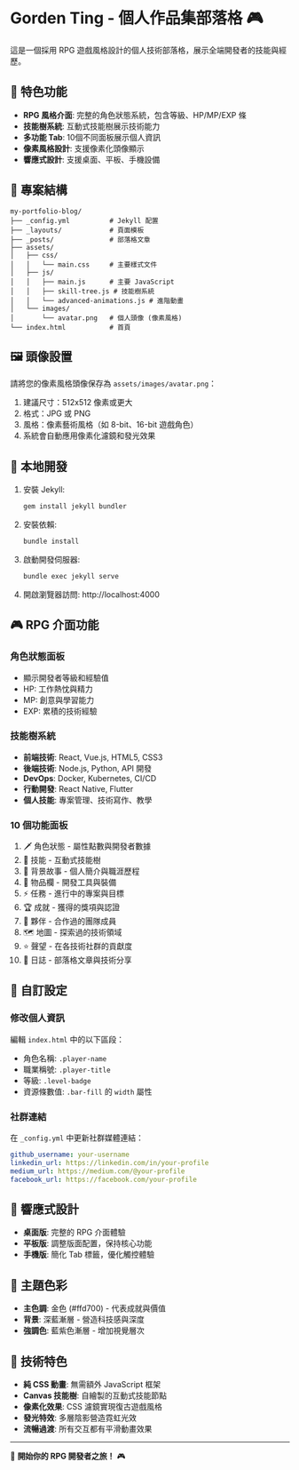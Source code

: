 # Gorden Ting - 個人作品集部落格 🎮

這是一個採用 RPG 遊戲風格設計的個人技術部落格，展示全端開發者的技能與經歷。

## 🎯 特色功能

- **RPG 風格介面**: 完整的角色狀態系統，包含等級、HP/MP/EXP 條
- **技能樹系統**: 互動式技能樹展示技術能力
- **多功能 Tab**: 10個不同面板展示個人資訊
- **像素風格設計**: 支援像素化頭像顯示
- **響應式設計**: 支援桌面、平板、手機設備

## 📁 專案結構

```
my-portfolio-blog/
├── _config.yml          # Jekyll 配置
├── _layouts/            # 頁面模板
├── _posts/              # 部落格文章
├── assets/
│   ├── css/
│   │   └── main.css     # 主要樣式文件
│   ├── js/
│   │   ├── main.js      # 主要 JavaScript
│   │   ├── skill-tree.js # 技能樹系統
│   │   └── advanced-animations.js # 進階動畫
│   └── images/
│       └── avatar.png   # 個人頭像 (像素風格)
└── index.html           # 首頁
```

## 🖼️ 頭像設置

請將您的像素風格頭像保存為 `assets/images/avatar.png`：

1. 建議尺寸：512x512 像素或更大
2. 格式：JPG 或 PNG
3. 風格：像素藝術風格（如 8-bit、16-bit 遊戲角色）
4. 系統會自動應用像素化濾鏡和發光效果

## 🚀 本地開發

1. 安裝 Jekyll:
   ```bash
   gem install jekyll bundler
   ```

2. 安裝依賴:
   ```bash
   bundle install
   ```

3. 啟動開發伺服器:
   ```bash
   bundle exec jekyll serve
   ```

4. 開啟瀏覽器訪問: http://localhost:4000

## 🎮 RPG 介面功能

### 角色狀態面板
- 顯示開發者等級和經驗值
- HP: 工作熱忱與精力
- MP: 創意與學習能力
- EXP: 累積的技術經驗

### 技能樹系統
- **前端技術**: React, Vue.js, HTML5, CSS3
- **後端技術**: Node.js, Python, API 開發
- **DevOps**: Docker, Kubernetes, CI/CD
- **行動開發**: React Native, Flutter
- **個人技能**: 專案管理、技術寫作、教學

### 10 個功能面板
1. 🗡️ 角色狀態 - 屬性點數與開發者數據
2. 🎨 技能 - 互動式技能樹
3. 📖 背景故事 - 個人簡介與職涯歷程
4. 🎒 物品欄 - 開發工具與裝備
5. ⚡ 任務 - 進行中的專案與目標
6. 🏆 成就 - 獲得的獎項與認證
7. 👥 夥伴 - 合作過的團隊成員
8. 🗺️ 地圖 - 探索過的技術領域
9. ⭐ 聲望 - 在各技術社群的貢獻度
10. 📝 日誌 - 部落格文章與技術分享

## 🔧 自訂設定

### 修改個人資訊
編輯 `index.html` 中的以下區段：
- 角色名稱: `.player-name`
- 職業稱號: `.player-title`
- 等級: `.level-badge`
- 資源條數值: `.bar-fill` 的 `width` 屬性

### 社群連結
在 `_config.yml` 中更新社群媒體連結：
```yaml
github_username: your-username
linkedin_url: https://linkedin.com/in/your-profile
medium_url: https://medium.com/@your-profile
facebook_url: https://facebook.com/your-profile
```

## 📱 響應式設計

- **桌面版**: 完整的 RPG 介面體驗
- **平板版**: 調整版面配置，保持核心功能
- **手機版**: 簡化 Tab 標籤，優化觸控體驗

## 🎨 主題色彩

- **主色調**: 金色 (#ffd700) - 代表成就與價值
- **背景**: 深藍漸層 - 營造科技感與深度
- **強調色**: 藍紫色漸層 - 增加視覺層次

## 🔮 技術特色

- **純 CSS 動畫**: 無需額外 JavaScript 框架
- **Canvas 技能樹**: 自繪製的互動式技能節點
- **像素化效果**: CSS 濾鏡實現復古遊戲風格
- **發光特效**: 多層陰影營造霓虹光效
- **流暢過渡**: 所有交互都有平滑動畫效果

---

🚀 **開始你的 RPG 開發者之旅！** 🎮